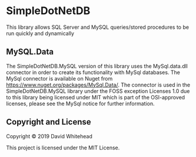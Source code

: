 # SimpleDotNetDB
This library allows SQL Server and MySQL queries/stored procedures to be run quickly and dynamically


## MySQL.Data
The SimpleDotNetDB.MySQL version of this library uses the MySql.data.dll connector in order to create its functionality with MySql databases. The MySql connector is available on Nuget from https://www.nuget.org/packages/MySql.Data/. 
The connector is used in the SimpleDotNetDB.MySQL library under the FOSS exception Licenses 1.0 due to this library being licensed under MIT which is part of the OSI-approved licenses, please see the MySql notice for further information.


## Copyright and License
Copyright &copy; 2019 David Whitehead

This project is licensed under the MIT License.